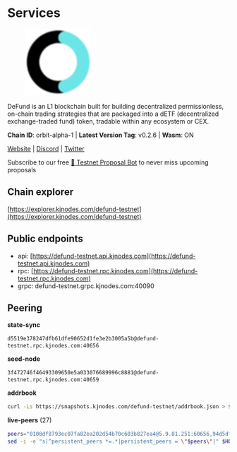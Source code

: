 # Services

<figure><img src="https://raw.githubusercontent.com/kj89/cosmos-images/main/logos/defund.png" width="150" alt=""><figcaption></figcaption></figure>

DeFund is an L1 blockchain built for building decentralized permissionless,  on-chain trading strategies that are packaged into a dETF (decentralized  exchange-traded fund) token, tradable within any ecosystem or CEX.

**Chain ID**: orbit-alpha-1 | **Latest Version Tag**: v0.2.6 | **Wasm**: ON

[Website](https://www.defund.app) | [Discord](https://discord.gg/FV26pRPZ3P) | [Twitter](https://twitter.com/defund_finance)



Subscribe to our free [🤖 Testnet Proposal Bot](https://t.me/kjnodes_testnet_proposal_bot) to never miss upcoming proposals


## Chain explorer
[https://explorer.kjnodes.com/defund-testnet](https://explorer.kjnodes.com/defund-testnet)

## Public endpoints

* api: [https://defund-testnet.api.kjnodes.com](https://defund-testnet.api.kjnodes.com)
* rpc: [https://defund-testnet.rpc.kjnodes.com](https://defund-testnet.rpc.kjnodes.com)
* grpc: defund-testnet.grpc.kjnodes.com:40090

## Peering

**state-sync**

```text
d5519e378247dfb61dfe90652d1fe3e2b3005a5b@defund-testnet.rpc.kjnodes.com:40656
```

**seed-node**

```text
3f472746f46493309650e5a033076689996c8881@defund-testnet.rpc.kjnodes.com:40659
```

**addrbook**
```bash
curl -Ls https://snapshots.kjnodes.com/defund-testnet/addrbook.json > $HOME/.defund/config/addrbook.json
```

**live-peers** (27)
```bash
peers="0108df8793ec07fa82ea202d54b70c603b827ea4@5.9.81.251:60656,94d5df9524fc6eb12df19c814455de5f7a07c042@46.38.232.86:21656,70c35e37f399fe02d41823c97188a4e5911d5b17@38.242.217.231:26656,773b4e59036c6934cdd3c919fc74259aba7d8ab3@185.16.39.4:26656,86caf6297ae00fb58b58a272984275c592b2fdf7@65.109.84.216:56656,6b94a3f12d8e694c3a735078e0cfa2b27940012a@95.214.55.62:26656,d3f613337f8b4c52fc7363e70df93422327ea925@23.88.32.193:26656,11c0952beaf78a6452d270c7bd344c25406e1b16@95.217.212.66:26656,9afc6f16f21823d3850f5d18f66de786ea9ecea5@94.130.218.86:13656,9f8028ece9c514cf8f2646f8d968480b3341149f@157.90.25.62:26656,73657fd476a5a21f74e2f9d61ddc24709035b9c2@65.108.209.237:40656,70a72a3fdec5195882e99abd023badce1548d9c9@155.133.22.134:26656,fb124c136c3aa20a71c68d9cb0a2833293c8dc58@23.88.73.158:26656,51c8bb36bfd184bdd5a8ee67431a0298218de946@162.19.237.229:26656,4515f69283a8f3db159d35e72edce0ea0ddb6f1b@38.242.142.134:28656,d5519e378247dfb61dfe90652d1fe3e2b3005a5b@65.109.68.190:40656,bda598af0c96d72a85c3b6840138d929b8c4e762@84.46.248.207:26656,f417252166d6508a75371573f3c12e8abca238a5@65.108.108.52:13656,afdbe2fb845ff591d32f83e4a28b49c59cd9111c@65.109.117.121:13656,2da5c563e31d3f3a0101f55ec6186d65465881d9@95.217.88.248:13656,1ff43841e4395dca585678be6a790df9a037f1cd@209.38.252.86:26656,789f5035190704fac04402363713179cb6c6ad00@109.195.139.31:26656,2fa0c6e23c2ca348c1664ee27c84f6b177623467@95.217.59.120:13656,126524e1a563d9e7082de4fea61aac69a724760f@188.34.182.100:40656,627c4432dbbcf879a3d5855d247bec70e91443ff@95.217.184.23:26656,c917ffe5d1ca980f75e11aa35f2135b735f9f1a6@143.42.183.90:26656,e0f6aea18a4b888e00ce66f7275985b289db726e@89.163.157.64:36666"
sed -i -e "s|^persistent_peers *=.*|persistent_peers = \"$peers\"|" $HOME/.defund/config/config.toml
```
